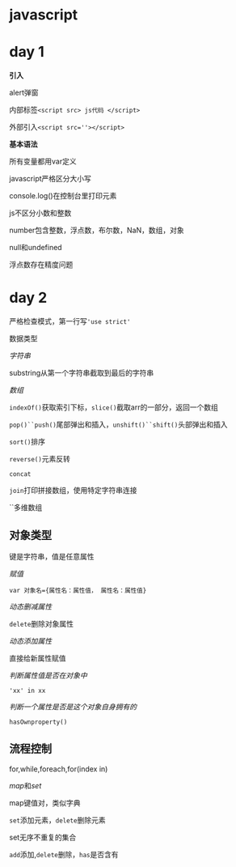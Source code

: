 # javascript
# day 1

**引入**

alert弹窗

内部标签`<script src> js代码 </script>`

外部引入`<script src=''></script>`

**基本语法**

所有变量都用var定义

javascript严格区分大小写

console.log()在控制台里打印元素

js不区分小数和整数

number包含整数，浮点数，布尔数，NaN，数组，对象

null和undefined

浮点数存在精度问题

# day 2

严格检查模式，第一行写`'use strict'`

数据类型

*字符串*

substring从第一个字符串截取到最后的字符串

*数组*

`indexOf()`获取索引下标，`slice()`截取arr的一部分，返回一个数组

`pop()``push()`尾部弹出和插入，`unshift()``shift()`头部弹出和插入

`sort()`排序

`reverse()`元素反转

`concat`

`join`打印拼接数组，使用特定字符串连接

``多维数组

## 对象类型
键是字符串，值是任意属性

*赋值*

`var 对象名={属性名：属性值，
           属性名：属性值}`

*动态删减属性*

`delete`删除对象属性

*动态添加属性*

直接给新属性赋值

*判断属性值是否在对象中*

`'xx' in xx`

*判断一个属性是否是这个对象自身拥有的*

`hasOwnproperty()`

## 流程控制
for,while,foreach,for(index in)

*map*和*set*

map键值对，类似字典

`set`添加元素，`delete`删除元素


set无序不重复的集合

`add`添加,`delete`删除，`has`是否含有
